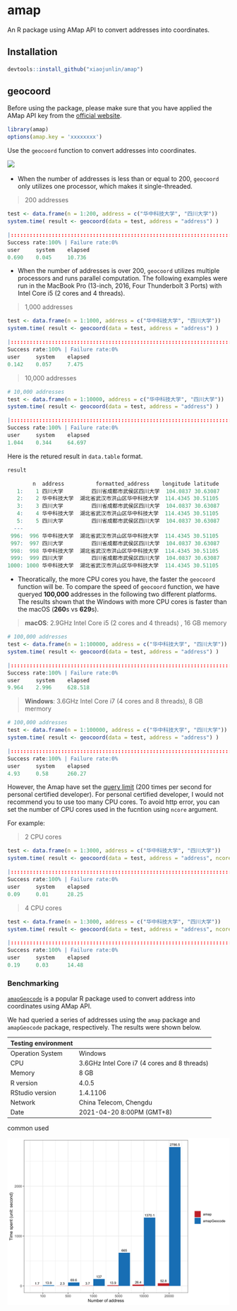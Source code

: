 # amap
An R package using AMap API to convert addresses into coordinates.

## Installation

```R
devtools::install_github("xiaojunlin/amap") 
```

## geocoord

Before using the package, please make sure that you have applied the AMap API key from the [official website](https://lbs.amap.com/api/webservice/guide/create-project/get-key).

```R
library(amap)
options(amap.key = 'xxxxxxxx')
```

Use the `geocoord` function to convert addresses into coordinates.

![](https://media.giphy.com/media/WRdv9LDuv9MZWLTQdP/giphy.gif)


- When the number of addresses is less than or equal to 200, `geocoord` only utilizes one processor, which makes it single-threaded.

>200 addresses

```R
test <- data.frame(n = 1:200, address = c("华中科技大学", "四川大学"))
system.time( result <- geocoord(data = test, address = "address") )
```
```R
|::::::::::::::::::::::::::::::::::::::::::::::::::::::::::::::::::::::| 100%
Success rate:100% | Failure rate:0%  
user     system    elapsed
0.690    0.045     10.736
```

- When the number of addresses is over 200, `geocoord` utilizes multiple processors and runs parallel computation. The following examples were run in the MacBook Pro (13-inch, 2016, Four Thunderbolt 3 Ports) with Intel Core i5 (2 cores and 4 threads).

>1,000 addresses

```R
test <- data.frame(n = 1:1000, address = c("华中科技大学", "四川大学"))
system.time( result <- geocoord(data = test, address = "address") )
```
```R
|::::::::::::::::::::::::::::::::::::::::::::::::::::::::::::::::::::::| 100%
Success rate:100% | Failure rate:0%
user     system    elapsed
0.142    0.057     7.475 
```

>10,000 addresses

```R
# 10,000 addresses
test <- data.frame(n = 1:10000, address = c("华中科技大学", "四川大学"))
system.time( result <- geocoord(data = test, address = "address") )
```
```R
|::::::::::::::::::::::::::::::::::::::::::::::::::::::::::::::::::::::| 100%
Success rate:100% | Failure rate:0%
user     system    elapsed
1.044    0.344     64.697   
```

Here is the retured result in `data.table` format.

```R
result
```
```R
        n  address          formatted_address    longitude latitude
   1:    1 四川大学         四川省成都市武侯区四川大学  104.0837 30.63087
   2:    2 华中科技大学  湖北省武汉市洪山区华中科技大学  114.4345 30.51105
   3:    3 四川大学         四川省成都市武侯区四川大学  104.0837 30.63087
   4:    4 华中科技大学  湖北省武汉市洪山区华中科技大学  114.4345 30.51105
   5:    5 四川大学         四川省成都市武侯区四川大学  104.0837 30.63087
  ---                                                            
 996:  996 华中科技大学  湖北省武汉市洪山区华中科技大学  114.4345 30.51105
 997:  997 四川大学         四川省成都市武侯区四川大学  104.0837 30.63087
 998:  998 华中科技大学  湖北省武汉市洪山区华中科技大学  114.4345 30.51105
 999:  999 四川大学         四川省成都市武侯区四川大学  104.0837 30.63087
1000: 1000 华中科技大学  湖北省武汉市洪山区华中科技大学  114.4345 30.51105
```

- Theoratically, the more CPU cores you have, the faster the `geocoord` function will be. To compare the speed of `geocoord` function, we have queryed **100,000** addresses in the following two different platforms. The results shown that the Windows with more CPU cores is faster than the macOS (**260**s vs **629**s).

> **macOS**: 2.9GHz Intel Core i5 (2 cores and 4 threads) , 16 GB memory

```R
# 100,000 addresses
test <- data.frame(n = 1:100000, address = c("华中科技大学", "四川大学"))
system.time( result <- geocoord(data = test, address = "address") )
```
```R
|::::::::::::::::::::::::::::::::::::::::::::::::::::::::::::::::::::::| 100%
Success rate:100% | Failure rate:0%
user     system    elapsed
9.964    2.996     628.518   
```

> **Windows**: 3.6GHz Intel Core i7 (4 cores and 8 threads), 8 GB mermory

```R
# 100,000 addresses
test <- data.frame(n = 1:100000, address = c("华中科技大学", "四川大学"))
system.time( result <- geocoord(data = test, address = "address") )
```
```R
|::::::::::::::::::::::::::::::::::::::::::::::::::::::::::::::::::::::| 100%
Success rate:100% | Failure rate:0%
user     system    elapsed
4.93     0.58      260.27   
```
However, the Amap have set the [query limit](https://lbs.amap.com/api/webservice/guide/tools/flowlevel) (200 times per second for personal certified developer). For personal certified developer, I would not recommend you to use too many CPU cores. To avoid http error, you can set the number of CPU cores used in the fucntion using `ncore` argument. 

For example:

> 2 CPU cores

```R
test <- data.frame(n = 1:3000, address = c("华中科技大学", "四川大学"))
system.time( result <- geocoord(data = test, address = "address", ncore = 2) )
```
```R
|::::::::::::::::::::::::::::::::::::::::::::::::::::::::::::::::::::::| 100%
Success rate:100% | Failure rate:0%
user     system    elapsed
0.09     0.01      28.25 
```
> 4 CPU cores
```R
test <- data.frame(n = 1:3000, address = c("华中科技大学", "四川大学"))
system.time( result <- geocoord(data = test, address = "address", ncore = 4) )
```
```R
|::::::::::::::::::::::::::::::::::::::::::::::::::::::::::::::::::::::| 100%
Success rate:100% | Failure rate:0%
user     system    elapsed
0.19     0.03      14.48 
```



### Benchmarking

[`amapGeocode`](https://cran.r-project.org/web/packages/amapGeocode/index.html) is a popular R package used to convert address into coordinates using AMap API.

We had queried a series of addresses using the `amap` package and `amapGeocode` package, respectively. The results were shown below.

| Testing environment|  | 
| ------ | ------ | 
| Operation System | Windows | 
| CPU | 3.6GHz Intel Core i7 (4 cores and 8 threads) |
| Memory | 8 GB  |
| R version | 4.0.5 |
| RStudio version | 1.4.1106 |
| Network| China Telecom, Chengdu|
| Date |2021-04-20 8:00PM  (GMT+8) |

common used


![benchmarking](picture/benchmarking.png)